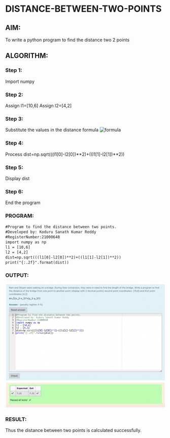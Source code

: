 # DISTANCE-BETWEEN-TWO-POINTS

## AIM:
To write a python program to find the distance two 2 points
## ALGORITHM:
### Step 1: 
Import numpy
### Step 2: 
Assign l1=[10,6]
Assign l2=[4,2]
### Step 3: 
Substitute the values in the distance formula  ![formula](./formula.jpg)
### Step 4: 
Process dist=np.sqrt(((l1[0]-l2[0])**2)+((l1[1]-l2[1])**2))
### Step 5: 
Display dist
### Step 6:
End the program
### PROGRAM:
~~~
#Program to find the distance between two points.
#Developed by: Koduru Sanath Kumar Reddy
#RegisterNumber:21000648
import numpy as np
l1 = [10,6] 
l2 = [4,2]
dist=np.sqrt(((l1[0]-l2[0])**2)+((l1[1]-l2[1])**2))
print("{:.2f}".format(dist))
~~~

### OUTPUT:
![OutPut1](./Distance.png)

### RESULT:
Thus the distance between two points is calculated successfully.
